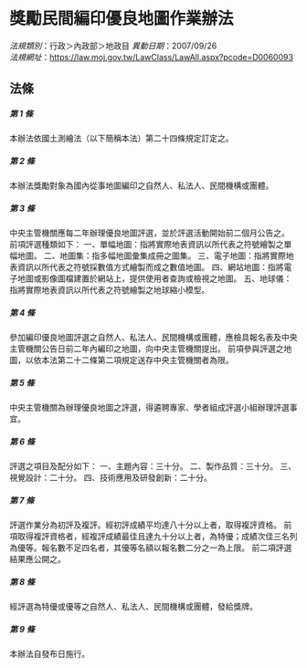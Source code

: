# 獎勵民間編印優良地圖作業辦法

*法規類別*：行政＞內政部＞地政目
*異動日期*：2007/09/26  
*法規網址*：https://law.moj.gov.tw/LawClass/LawAll.aspx?pcode=D0060093



## 法條
##### 第 1 條
本辦法依國土測繪法（以下簡稱本法）第二十四條規定訂定之。

##### 第 2 條
本辦法獎勵對象為國內從事地圖編印之自然人、私法人、民間機構或團體。

##### 第 3 條
中央主管機關應每二年辦理優良地圖評選，並於評選活動開始前二個月公告之。
前項評選種類如下：
一、單幅地圖：指將實際地表資訊以所代表之符號繪製之單幅地圖。
二、地圖集：指多幅地圖彙集成冊之圖集。
三、電子地圖：指將實際地表資訊以所代表之符號採數值方式繪製而成之數值地圖。
四、網站地圖：指將電子地圖或影像圖檔建置於網站上，提供使用者查詢或檢視之地圖。
五、地球儀：指將實際地表資訊以所代表之符號繪製之地球縮小模型。

##### 第 4 條
參加編印優良地圖評選之自然人、私法人、民間機構或團體，應檢具報名表及中央主管機關公告日前二年內編印之地圖，向中央主管機關提出。
前項參與評選之地圖，以依本法第二十二條第二項規定送存中央主管機關者為限。

##### 第 5 條
中央主管機關為辦理優良地圖之評選，得遴聘專家、學者組成評選小組辦理評選事宜。

##### 第 6 條
評選之項目及配分如下：
一、主題內容：三十分。
二、製作品質：三十分。
三、視覺設計：二十分。
四、技術應用及研發創新：二十分。

##### 第 7 條
評選作業分為初評及複評。經初評成績平均達八十分以上者，取得複評資格。
前項取得複評資格者，經複評成績最佳且達九十分以上者，為特優；成績次佳三名列為優等。報名數不足四名者，其優等名額以報名數二分之一為上限。
前二項評選結果應公開之。

##### 第 8 條
經評選為特優或優等之自然人、私法人、民間機構或團體，發給獎牌。

##### 第 9 條
本辦法自發布日施行。



